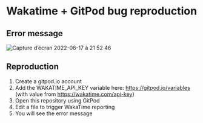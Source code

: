 # Wakatime + GitPod bug reproduction

## Error message

![Capture d’écran 2022-06-17 à 21 52 46](https://user-images.githubusercontent.com/13921610/174392732-8a8ae223-0a9e-44b7-98a5-0ae957cb91ed.png)



## Reproduction

1. Create a gitpod.io account
2. Add the WAKATIME_API_KEY variable here: https://gitpod.io/variables (with value from https://wakatime.com/api-key)
3. Open this repository using GitPod
4. Edit a file to trigger WakaTime reporting
5. You will see the error message
